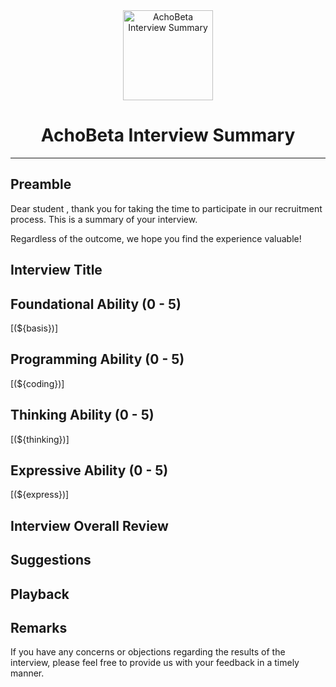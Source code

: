 
[//]: # (
    官方文档：https://www.thymeleaf.org/doc/tutorials/3.1/usingthymeleaf.pdf
    1. markdown 支持 html 标签，markdown 渲染器不支持也无所谓，反正都要转成 html
    2. 部分 markdown 渲染器支持 html 标签里写 markdown 代码（例如 IDEA 的），但是在转化为 html 的时候。html 标签中的 markdown 代码并不会被识别到
    3. 图片 src 如果是相对路径的形式，在邮件里是看不到的，因为我们发邮件提供的是 html 代码，但邮件厂商或多或少都限制在渲染的时候请求资源的总大小
    4. 插入的文本如果存在模板引擎的相关语法的符号，并不会二次替换，可以认为这个模板的特殊语法的符号都是一起被替换的，没有顺序之分
)
<div style="text-align: center;">
    <img src="https://www.freeimg.cn/i/2024/08/13/66bb1f6b81c84.png" width="144px" height="144px" alt="AchoBeta Interview Summary"/>
    <br/>
    <h1>AchoBeta Interview Summary</h1>
</div>

---

## **Preamble**

Dear student <strong th:text="${studentId}"></strong>, thank you for taking the time to participate in our recruitment process. This is a summary of your interview.

Regardless of the outcome, we hope you find the experience valuable!

## **Interview Title**

<span th:text="${title}"></span>

## **Foundational Ability (0 - 5)**

[//]: # (纯文本插入)
[(${basis})]

## **Programming Ability (0 - 5)**

[(${coding})]

## **Thinking Ability (0 - 5)**

[(${thinking})]

## **Expressive Ability (0 - 5)**

[(${express})]

## **Interview Overall Review**

[//]: # (使用注入标签的方式进行语法屏蔽)
<span th:text="${evaluate}"></span>

## **Suggestions**

<span th:text="${suggest}"></span>

## **Playback**

<span th:text="${playback}"></span>

## **Remarks**

If you have any concerns or objections regarding the results of the interview, please feel free to provide us with your feedback in a timely manner.
